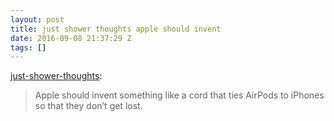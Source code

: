 ```yaml
---
layout: post
title: just shower thoughts apple should invent
date: 2016-09-08 21:37:29 Z
tags: []
---
```

[just-shower-thoughts](http://just-shower-thoughts.tumblr.com/post/150130671904/apple-should-invent-something-like-a-cord-that):

> Apple should invent something like a cord that ties AirPods to iPhones so that they don’t get lost.
